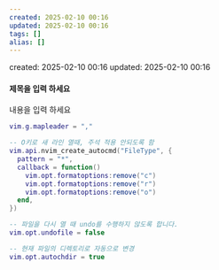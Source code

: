 ```yaml
---
created: 2025-02-10 00:16
updated: 2025-02-10 00:16
tags: []
alias: []
---
```


created: 2025-02-10 00:16
updated: 2025-02-10 00:16

#### 제목을 입력 하세요

내용을 입력 하세요
```lua
vim.g.mapleader = ","

-- O키로 새 라인 열때, 주석 적용 안되도록 함
vim.api.nvim_create_autocmd("FileType", {
  pattern = "*",
  callback = function()
    vim.opt.formatoptions:remove("c")
    vim.opt.formatoptions:remove("r")
    vim.opt.formatoptions:remove("o")
  end,
})

-- 파일을 다시 열 때 undo를 수행하지 않도록 합니다.
vim.opt.undofile = false

-- 현재 파일의 디렉토리로 자동으로 변경
vim.opt.autochdir = true

```